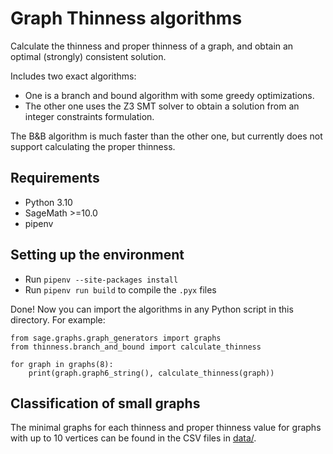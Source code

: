 # Graph Thinness algorithms

Calculate the thinness and proper thinness of a graph, and obtain an optimal (strongly) consistent solution.

Includes two exact algorithms:
- One is a branch and bound algorithm with some greedy optimizations.
- The other one uses the Z3 SMT solver to obtain a solution from an integer constraints formulation.

The B&B algorithm is much faster than the other one, but currently does not support calculating the proper thinness.

## Requirements
- Python 3.10
- SageMath >=10.0
- pipenv

## Setting up the environment
- Run `pipenv --site-packages install`
- Run `pipenv run build` to compile the `.pyx` files

Done! Now you can import the algorithms in any Python script in this directory. For example:

```
from sage.graphs.graph_generators import graphs
from thinness.branch_and_bound import calculate_thinness

for graph in graphs(8):
    print(graph.graph6_string(), calculate_thinness(graph))
```

## Classification of small graphs
The minimal graphs for each thinness and proper thinness value for graphs with up to 10 vertices can be found in the CSV files in [data/](data/).
